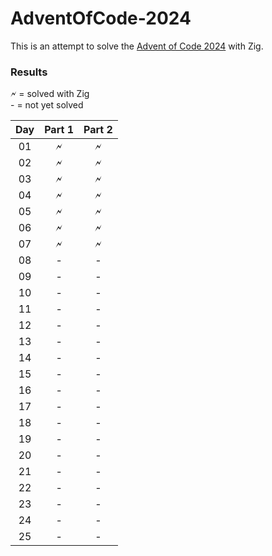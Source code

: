 # AdventOfCode-2024

This is an attempt to solve the [Advent of Code 2024](https://adventofcode.com/2024) with Zig.

### Results

🗲 = solved with Zig\
 \- = not yet solved

| Day | Part 1 | Part 2 |
|:---:| :---: |:------:|
| 01  | 🗲 |   🗲    |
| 02  | 🗲 |   🗲    |
| 03  | 🗲 |   🗲    |
| 04  | 🗲 |   🗲    |
| 05  | 🗲 |   🗲    |
| 06  | 🗲 |   🗲    |
| 07  | 🗲 |   🗲    |
| 08  | - |   -    |
| 09  | - |   -    |
| 10  | - |   -    |
| 11  | - |   -    |
| 12  | - |   -    |
| 13  | - |   -    |
| 14  | - |   -    |
| 15  | - |   -    |
| 16  | - |   -    |
| 17  | - |   -    |
| 18  | - |   -    |
| 19  | - |   -    |
| 20  | - |   -    |
| 21  | - |   -    |
| 22  | - |   -    |
| 23  | - |   -    |
| 24  | - |   -    |
| 25  | - |   -    |